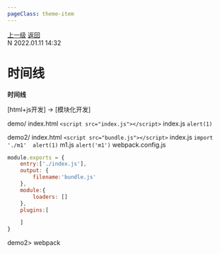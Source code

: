 ```yaml
---
pageClass: theme-item
---
```

<div class="extend-header">
    <div class="info">
        <div class="record">
            <a class="back" href="./">上一级</a>
            <a class="back" href="./">返回</a>
        </div>        
        <div class="mini">
            <span>N 2022.01.11 14:32</span>
        </div>
    </div>
    <div class="content"></div>
</div>
<div class="content-header">
<h1>时间线</h1><strong>时间线</strong>
</div>
<div class="static-content">

[html+js开发] -> [模块化开发] 

demo/
index.html `<script src="index.js"></script>`
index.js `alert(1)`

demo2/
index.html `<script src="bundle.js"></script>`
index.js `import './m1'  alert(1)`
m1.js `alert('m1')`
webpack.config.js
```js
module.exports = {
    entry:['./index.js'],
    output: {
        filename:'bundle.js'
    },
    module:{
        loaders: []
    },
    plugins:[

    ]
}
```
demo2> webpack

</div>